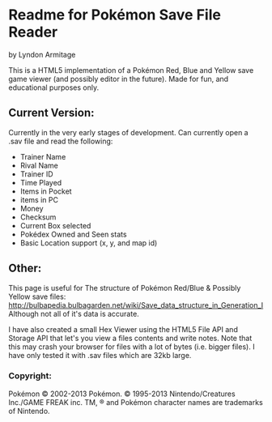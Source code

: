 # Readme for Pok&#233;mon Save File Reader #

by Lyndon Armitage


This is a HTML5 implementation of a Pok&#233;mon Red, Blue and Yellow save game viewer (and possibly editor in the future).
Made for fun, and educational purposes only.

## Current Version: ##

Currently in the very early stages of development.
Can currently open a .sav file and read the following:
* Trainer Name
* Rival Name
* Trainer ID
* Time Played
* Items in Pocket
* items in PC
* Money
* Checksum
* Current Box selected
* Pok&#233;dex Owned and Seen stats
* Basic Location support (x, y, and map id)

## Other: ##

This page is useful for The structure of Pok&#233;mon Red/Blue & Possibly Yellow save files:
http://bulbapedia.bulbagarden.net/wiki/Save_data_structure_in_Generation_I
Although not all of it's data is accurate.

I have also created a small Hex Viewer using the HTML5 File API and Storage API that let's you view a files contents and write notes.
Note that this may crash your browser for files with a lot of bytes (i.e. bigger files). I have only tested it with .sav files which are 32kb large.

### Copyright: ###

Pok&#233;mon © 2002-2013 Pok&#233;mon. © 1995-2013 Nintendo/Creatures Inc./GAME FREAK inc. TM, ® and Pok&#233;mon character names are trademarks of Nintendo.
